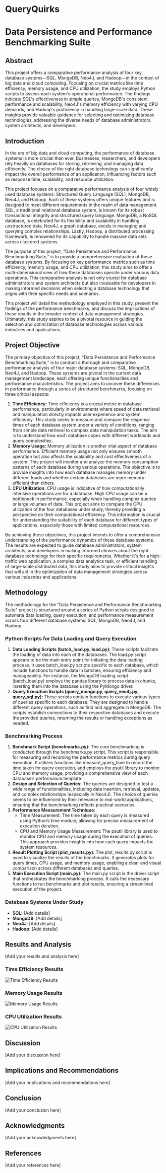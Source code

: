 # QueryQuirks

# Data Persistence and Performance Benchmarking Suite

## Abstract
This project offers a comparative performance analysis of four key database systems—SQL, MongoDB, Neo4J, and Hadoop—in the context of big data and cloud computing. Focusing on crucial metrics like time efficiency, memory usage, and CPU utilization, the study employs Python scripts to assess each system's operational performance. The findings indicate SQL's effectiveness in simple queries, MongoDB's consistent performance and scalability, Neo4J's memory efficiency with varying CPU demands, and Hadoop's proficiency in handling large-scale data. These insights provide valuable guidance for selecting and optimizing database technologies, addressing the diverse needs of database administrators, system architects, and developers.

## Introduction
In the era of big data and cloud computing, the performance of database systems is more crucial than ever. Businesses, researchers, and developers rely heavily on databases for storing, retrieving, and managing data efficiently. The choice of the right database technology can significantly impact the overall performance of an application, influencing factors such as response time, scalability, and resource utilization.

This project focuses on a comparative performance analysis of four widely used database systems: Structured Query Language (SQL), MongoDB, Neo4J, and Hadoop. Each of these systems offers unique features and is designed to meet different requirements in the realm of data management. SQL, a traditional relational database system, is known for its robust transactional integrity and structured query language. MongoDB, a NoSQL database, is celebrated for its flexibility and scalability in handling unstructured data. Neo4J, a graph database, excels in managing and querying complex relationships. Lastly, Hadoop, a distributed processing framework, is renowned for its capability to handle massive data sets across clustered systems.

The purpose of this project, "Data Persistence and Performance Benchmarking Suite," is to provide a comprehensive evaluation of these database systems. By focusing on key performance metrics such as time efficiency, memory usage, and CPU utilization, this study aims to offer a multi-dimensional view of how these databases operate under various data operations. This comparative analysis is not only crucial for database administrators and system architects but also invaluable for developers in making informed decisions when selecting a database technology that aligns with their specific needs and scenarios.

This project will detail the methodology employed in this study, present the findings of the performance benchmarks, and discuss the implications of these results in the broader context of data management strategies. Ultimately, this study aspires to be a pivotal resource in guiding the selection and optimization of database technologies across various industries and applications.

## Project Objective
The primary objective of this project, "Data Persistence and Performance Benchmarking Suite," is to conduct a thorough and comparative performance analysis of four major database systems: SQL, MongoDB, Neo4J, and Hadoop. These systems are pivotal in the current data management landscape, each offering unique functionalities and performance characteristics. The project aims to uncover these differences in performance through a series of structured benchmarks, focusing on three critical aspects:

1) **Time Efficiency:** Time efficiency is a crucial metric in database performance, particularly in environments where speed of data retrieval and manipulation directly impacts user experience and system efficiency. This study seeks to measure and compare the response times of each database system under a variety of conditions, ranging from simple data retrieval to complex data manipulation tasks. The aim is to understand how each database copes with different workloads and query complexities.
2) **Memory Usage:** Memory utilization is another vital aspect of database performance. Efficient memory usage not only ensures smooth operation but also affects the scalability and cost effectiveness of a system. This project will monitor and analyze the memory consumption patterns of each database during various operations. The objective is to provide insights into how each database manages memory under different loads and whether certain databases are more memory-efficient than others.
3) **CPU Utilization:** CPU usage is indicative of how computationally intensive operations are for a database. High CPU usage can be a bottleneck in performance, especially when handling complex queries or large volumes of data. This project aims to compare the CPU utilization of the four databases under study, thereby providing a perspective on their computational efficiency.
This information is crucial for understanding the suitability of each database for different types of applications, especially those with limited computational resources.

By achieving these objectives, this project intends to offer a comprehensive understanding of the performance dynamics of these database systems. The results are expected to guide database administrators, system architects, and developers in making informed choices about the right database technology for their specific requirements. Whether it's for a high-traffic web application, a complex data analytics task, or efficient handling of large-scale distributed data, this study aims to provide critical insights that will aid in the optimization of data management strategies across various industries and applications
## Methodology
The methodology for the "Data Persistence and Performance Benchmarking Suite" project is structured around a series of Python scripts designed to automate data loading, query execution, and performance measurement across four different database systems: SQL, MongoDB, Neo4J, and Hadoop.

### Python Scripts for Data Loading and Query Execution
1) **Data Loading Scripts (batch_load.py, load.py):** These scripts facilitate the loading of data into each of the databases. The load.py script appears to be the main entry point for initiating the data loading process. It uses batch_load.py scripts specific to each database, which include functions to handle data in batches, ensuring efficiency and manageability. For instance, the MongoDB loading script (batch_load.py) employs the pandas library to process data in chunks, inserting them into the database using the PyMongo driver.
2) **Query Execution Scripts (query_mongo.py, query_neo4j.py, query_sql.py):** These scripts contain functions to execute various types of queries specific to each database. They are designed to handle different query operations, such as find and aggregate in MongoDB. The scripts establish connections to their respective databases and execute the provided queries, returning the results or handling exceptions as needed.
### Benchmarking Process
1) **Benchmark Script (benchmarks.py):** The core benchmarking is conducted through the benchmarks.py script. This script is responsible for measuring and recording the performance metrics during query execution. It utilizes functions like measure_query_time to record the time taken for query execution, and employs the psutil library to monitor CPU and memory usage, providing a comprehensive view of each database’s performance.template.
2) **Design and Selection of Queries:** The queries are designed to test a wide range of functionalities, including data insertion, retrieval, updates, and complex relationships (especially in Neo4J). The choice of queries seems to be influenced by their relevance to real-world applications, ensuring that the benchmarking reflects practical scenarios.
3) **Performance Measurement Technique:**
    -  Time Measurement: The time taken by each query is measured using Python’s time module, allowing for precise measurement of execution duration.
    -  CPU and Memory Usage Measurement: The psutil library is used to monitor CPU and memory usage during the execution of queries. This approach provides insights into how each query impacts the system resources.
4) **Result Plotting Script (plot_results.py):** The plot_results.py script is used to visualize the results of the benchmarks. It generates plots for query times, CPU usage, and memory usage, enabling a clear and visual comparison across different databases and queries.
5) **Main Execution Script (main.py):** The main.py script is the driver script that orchestrates the benchmarking process. It calls the necessary functions to run benchmarks and plot results, ensuring a streamlined execution of the project.
### Database Systems Under Study
- **SQL**: [Add details]
- **MongoDB**: [Add details]
- **Neo4J**: [Add details]
- **Hadoop**: [Add details]

## Results and Analysis
[Add your results and analysis here]

### Time Efficiency Results
![Time Efficiency Results](URL-to-image)

### Memory Usage Results
![Memory Usage Results](URL-to-image)

### CPU Utilization Results
![CPU Utilization Results](URL-to-image)

## Discussion
[Add your discussion here]

## Implications and Recommendations
[Add your implications and recommendations here]

## Conclusion
[Add your conclusion here]

## Acknowledgments
[Add your acknowledgments here]

## References
[Add your references here]

